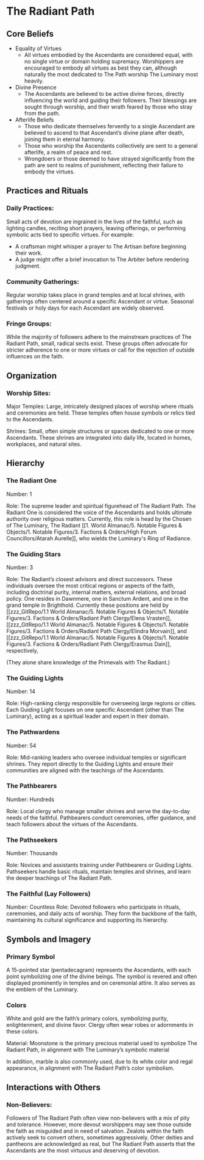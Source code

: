 # **The Radiant Path**

## **Core Beliefs**

- Equality of Virtues
	- All virtues embodied by the Ascendants are considered equal, with no single virtue or domain holding supremacy. Worshippers are encouraged to embody all virtues as best they can, although naturally the most dedicated to The Path worship The Luminary most heavily.
- Divine Presence
	- The Ascendants are believed to be active divine forces, directly influencing the world and guiding their followers. Their blessings are sought through worship, and their wrath feared by those who stray from the path.
- Afterlife Beliefs
	- Those who dedicate themselves fervently to a single Ascendant are believed to ascend to that Ascendant’s divine plane after death, joining them in eternal harmony.
	- Those who worship the Ascendants collectively are sent to a general afterlife, a realm of peace and rest.
	- Wrongdoers or those deemed to have strayed significantly from the path are sent to realms of punishment, reflecting their failure to embody the virtues.

## **Practices and Rituals**

### Daily Practices:

Small acts of devotion are ingrained in the lives of the faithful, such as lighting candles, reciting short prayers, leaving offerings, or performing symbolic acts tied to specific virtues. For example:
- A craftsman might whisper a prayer to The Artisan before beginning their work.
- A judge might offer a brief invocation to The Arbiter before rendering judgment.

### Community Gatherings:

Regular worship takes place in grand temples and at local shrines, with gatherings often centered around a specific Ascendant or virtue. Seasonal festivals or holy days for each Ascendant are widely observed.

### Fringe Groups:

While the majority of followers adhere to the mainstream practices of The Radiant Path, small, radical sects exist. These groups often advocate for stricter adherence to one or more virtues or call for the rejection of outside influences on the faith.

## Organization

### Worship Sites:

Major Temples: Large, intricately designed places of worship where rituals and ceremonies are held. These temples often house symbols or relics tied to the Ascendants.

Shrines: Small, often simple structures or spaces dedicated to one or more Ascendants. These shrines are integrated into daily life, located in homes, workplaces, and natural sites.

## Hierarchy

### The Radiant One

Number: 1 

Role: The supreme leader and spiritual figurehead of The Radiant Path. The Radiant One is considered the voice of the Ascendants and holds ultimate authority over religious matters. Currently, this role is head by the Chosen of The Luminary, The Radiant [[1. World Almanac/5.  Notable Figures & Objects/1. Notable Figures/3. Factions & Orders/High Forum Councillors/Atarah Aurelle]], who wields the Luminary's Ring of Radiance.

### The Guiding Stars

Number: 3

Role: The Radiant’s closest advisors and direct successors. These individuals oversee the most critical regions or aspects of the faith, including doctrinal purity, internal matters, external relations, and broad policy. One resides in Dawnmere, one in Sanctum Ardent, and one in the grand temple in Brighthold. Currently these positions are held by [[zzz_GitRepo/1.1 World Almanac/5.  Notable Figures & Objects/1. Notable Figures/3. Factions & Orders/Radiant Path Clergy/Elena Vrasten]], [[zzz_GitRepo/1.1 World Almanac/5.  Notable Figures & Objects/1. Notable Figures/3. Factions & Orders/Radiant Path Clergy/Elindra Morvain]], and [[zzz_GitRepo/1.1 World Almanac/5.  Notable Figures & Objects/1. Notable Figures/3. Factions & Orders/Radiant Path Clergy/Erasmus Dain]], respectively,

(They alone share knowledge of the Primevals with The Radiant.)

### The Guiding Lights

Number: 14

Role: High-ranking clergy responsible for overseeing large regions or cities. Each Guiding Light focuses on one specific Ascendant (other than The Luminary), acting as a spiritual leader and expert in their domain.

### The Pathwardens

Number: 54

Role: Mid-ranking leaders who oversee individual temples or significant shrines. They report directly to the Guiding Lights and ensure their communities are aligned with the teachings of the Ascendants. 

### The Pathbearers

Number: Hundreds

Role: Local clergy who manage smaller shrines and serve the day-to-day needs of the faithful. Pathbearers conduct ceremonies, offer guidance, and teach followers about the virtues of the Ascendants.

### The Pathseekers

Number: Thousands

Role: Novices and assistants training under Pathbearers or Guiding Lights. Pathseekers handle basic rituals, maintain temples and shrines, and learn the deeper teachings of The Radiant Path.

### The Faithful (Lay Followers)

Number: Countless
Role: Devoted followers who participate in rituals, ceremonies, and daily acts of worship. They form the backbone of the faith, maintaining its cultural significance and supporting its hierarchy.

## Symbols and Imagery

### Primary Symbol

A 15-pointed star (pentadecagram) represents the Ascendants, with each point symbolizing one of the divine beings. The symbol is revered and often displayed prominently in temples and on ceremonial attire. It also serves as the emblem of the Luminary.

### Colors

White and gold are the faith’s primary colors, symbolizing purity, enlightenment, and divine favor. Clergy often wear robes or adornments in these colors.

Material:
Moonstone is the primary precious material used to symbolize The Radiant Path, in alignment with The Luminary’s symbolic material

In addition, marble is also commonly used, due to its white color and regal appearance, in alignment with The Radiant Path’s color symbolism.

## Interactions with Others

### Non-Believers:

Followers of The Radiant Path often view non-believers with a mix of pity and tolerance. However, more devout worshippers may see those outside the faith as misguided and in need of salvation. Zealots within the faith actively seek to convert others, sometimes aggressively. Other deities and pantheons are acknowledged as real, but The Radiant Path asserts that the Ascendants are the most virtuous and deserving of devotion.